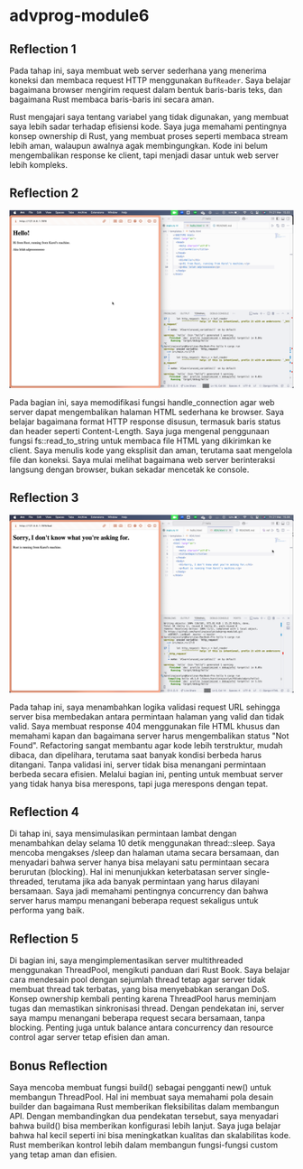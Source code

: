 # advprog-module6

## Reflection 1

Pada tahap ini, saya membuat web server sederhana yang menerima koneksi dan membaca request HTTP menggunakan `BufReader`. Saya belajar bagaimana browser mengirim request dalam bentuk baris-baris teks, dan bagaimana Rust membaca baris-baris ini secara aman.

Rust mengajari saya tentang variabel yang tidak digunakan, yang membuat saya lebih sadar terhadap efisiensi kode. Saya juga memahami pentingnya konsep ownership di Rust, yang membuat proses seperti membaca stream lebih aman, walaupun awalnya agak membingungkan. Kode ini belum mengembalikan response ke client, tapi menjadi dasar untuk web server lebih kompleks.

## Reflection 2

![Commit 2 screenshot](assets/images/reflection2.png)

Pada bagian ini, saya memodifikasi fungsi handle_connection agar web server dapat mengembalikan halaman HTML sederhana ke browser. Saya belajar bagaimana format HTTP response disusun, termasuk baris status dan header seperti Content-Length. Saya juga mengenal penggunaan fungsi fs::read_to_string untuk membaca file HTML yang dikirimkan ke client. Saya menulis kode yang eksplisit dan aman, terutama saat mengelola file dan koneksi. Saya mulai melihat bagaimana web server berinteraksi langsung dengan browser, bukan sekadar mencetak ke console. 

## Reflection 3

![Commit 3 screenshot](assets/images/reflection3.png)

Pada tahap ini, saya menambahkan logika validasi request URL sehingga server bisa membedakan antara permintaan halaman yang valid dan tidak valid. Saya membuat response 404 menggunakan file HTML khusus dan memahami kapan dan bagaimana server harus mengembalikan status "Not Found". Refactoring sangat membantu agar kode lebih terstruktur, mudah dibaca, dan dipelihara, terutama saat banyak kondisi berbeda harus ditangani. Tanpa validasi ini, server tidak bisa menangani permintaan berbeda secara efisien. Melalui bagian ini, penting untuk membuat server yang tidak hanya bisa merespons, tapi juga merespons dengan tepat.

## Reflection 4

Di tahap ini, saya mensimulasikan permintaan lambat dengan menambahkan delay selama 10 detik menggunakan thread::sleep. Saya mencoba mengakses /sleep dan halaman utama secara bersamaan, dan menyadari bahwa server hanya bisa melayani satu permintaan secara berurutan (blocking). Hal ini menunjukkan keterbatasan server single-threaded, terutama jika ada banyak permintaan yang harus dilayani bersamaan. Saya jadi memahami pentingnya concurrency dan bahwa server harus mampu menangani beberapa request sekaligus untuk performa yang baik.

## Reflection 5

Di bagian ini, saya mengimplementasikan server multithreaded menggunakan ThreadPool, mengikuti panduan dari Rust Book. Saya belajar cara mendesain pool dengan sejumlah thread tetap agar server tidak membuat thread tak terbatas, yang bisa menyebabkan serangan DoS. Konsep ownership kembali penting karena ThreadPool harus meminjam tugas dan memastikan sinkronisasi thread. Dengan pendekatan ini, server saya mampu menangani beberapa request secara bersamaan, tanpa blocking. Penting juga untuk balance antara concurrency dan resource control agar server tetap efisien dan aman.

## Bonus Reflection

Saya mencoba membuat fungsi build() sebagai pengganti new() untuk membangun ThreadPool. Hal ini membuat saya memahami pola desain builder dan bagaimana Rust memberikan fleksibilitas dalam membangun API. Dengan membandingkan dua pendekatan tersebut, saya menyadari bahwa build() bisa memberikan konfigurasi lebih lanjut. Saya juga belajar bahwa hal kecil seperti ini bisa meningkatkan kualitas dan skalabilitas kode. Rust memberikan kontrol lebih dalam membangun fungsi-fungsi custom yang tetap aman dan efisien.